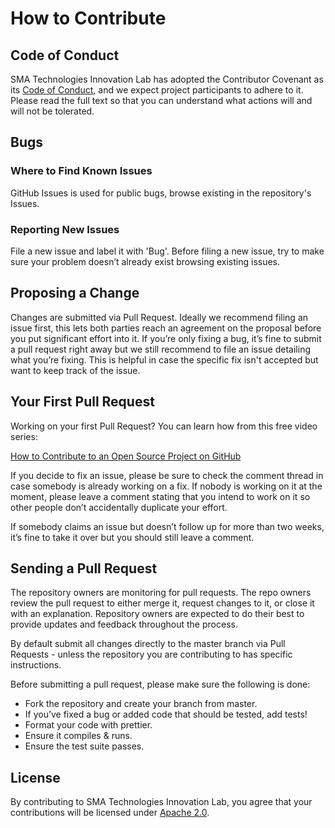 # How to Contribute

## Code of Conduct
SMA Technologies Innovation Lab has adopted the Contributor Covenant as its [Code of Conduct](CODE_OF_CONDUCT.md), and we expect project participants to adhere to it. Please read the full text so that you can understand what actions will and will not be tolerated.

## Bugs
### Where to Find Known Issues
GitHub Issues is used for public bugs, browse existing in the repository's Issues.
### Reporting New Issues
File a new issue and label it with 'Bug'. Before filing a new issue, try to make sure your problem doesn’t already exist browsing existing issues.

## Proposing a Change
Changes are submitted via Pull Request. Ideally we recommend filing an issue first, this lets both parties reach an agreement on the proposal before you put significant effort into it.
If you’re only fixing a bug, it’s fine to submit a pull request right away but we still recommend to file an issue detailing what you’re fixing. This is helpful in case the specific fix isn't accepted but want to keep track of the issue.

## Your First Pull Request
Working on your first Pull Request? You can learn how from this free video series:

[How to Contribute to an Open Source Project on GitHub](https://egghead.io/series/how-to-contribute-to-an-open-source-project-on-github)

If you decide to fix an issue, please be sure to check the comment thread in case somebody is already working on a fix. If nobody is working on it at the moment, please leave a comment stating that you intend to work on it so other people don’t accidentally duplicate your effort.

If somebody claims an issue but doesn’t follow up for more than two weeks, it’s fine to take it over but you should still leave a comment.

## Sending a Pull Request
The repository owners are monitoring for pull requests. The repo owners review the pull request to either merge it, request changes to it, or close it with an explanation. Repository owners are expected to do their best to provide updates and feedback throughout the process.

By default submit all changes directly to the master branch via Pull Requests - unless the repository you are contributing to has specific instructions.

Before submitting a pull request, please make sure the following is done:
- Fork the repository and create your branch from master.
- If you’ve fixed a bug or added code that should be tested, add tests!
- Format your code with prettier.
- Ensure it compiles & runs.
- Ensure the test suite passes.

## License
By contributing to SMA Technologies Innovation Lab, you agree that your contributions will be licensed under [Apache 2.0](LICENSE).